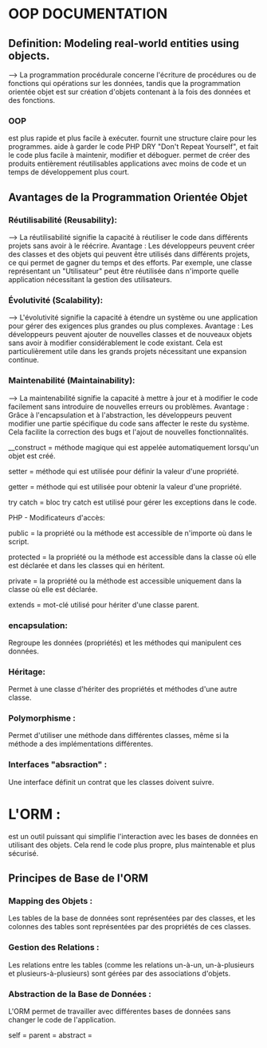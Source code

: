 # OOP DOCUMENTATION

## Definition: Modeling real-world entities using objects.

--> La programmation procédurale concerne l'écriture de procédures ou de fonctions qui opérations sur les données, tandis que la programmation orientée objet est sur création d'objets contenant à la fois des données et des fonctions.

### OOP 
est plus rapide et plus facile à exécuter.
 fournit une structure claire pour les programmes.
 aide à garder le code PHP DRY "Don't Repeat Yourself", et fait le code plus facile à maintenir, modifier et déboguer.
 permet de créer des produits entièrement réutilisables applications avec moins de code et un temps de développement plus court.


## Avantages de la Programmation Orientée Objet

### Réutilisabilité (Reusability):

--> La réutilisabilité signifie la capacité à réutiliser le code dans différents projets sans avoir à le réécrire.
Avantage : Les développeurs peuvent créer des classes et des objets qui peuvent être utilisés dans différents projets, ce qui permet de gagner du temps et des efforts. Par exemple, une classe représentant un "Utilisateur" peut être réutilisée dans n'importe quelle application nécessitant la gestion des utilisateurs.

### Évolutivité (Scalability):

--> L'évolutivité signifie la capacité à étendre un système ou une application pour gérer des exigences plus grandes ou plus complexes.
Avantage : Les développeurs peuvent ajouter de nouvelles classes et de nouveaux objets sans avoir à modifier considérablement le code existant. Cela est particulièrement utile dans les grands projets nécessitant une expansion continue.

### Maintenabilité (Maintainability):

--> La maintenabilité signifie la capacité à mettre à jour et à modifier le code facilement sans introduire de nouvelles erreurs ou problèmes.
Avantage : Grâce à l'encapsulation et à l'abstraction, les développeurs peuvent modifier une partie spécifique du code sans affecter le reste du système. Cela facilite la correction des bugs et l'ajout de nouvelles fonctionnalités.


__construct = méthode magique qui est appelée automatiquement lorsqu'un objet est créé.

setter = méthode qui est utilisée pour définir la valeur d'une propriété.

getter = méthode qui est utilisée pour obtenir la valeur d'une propriété.

try catch = bloc try catch est utilisé pour gérer les exceptions dans le code.

PHP - Modificateurs d'accès:

public = la propriété ou la méthode est accessible de n'importe où dans le script.

protected = la propriété ou la méthode est accessible dans la classe où elle est déclarée et dans les classes qui en héritent.

private = la propriété ou la méthode est accessible uniquement dans la classe où elle est déclarée.

extends = mot-clé utilisé pour hériter d'une classe parent.


<!-- Core OOP Concepts: -->

### encapsulation: 
Regroupe les données (propriétés) et les méthodes qui manipulent ces données.

### Héritage: 
Permet à une classe d'hériter des propriétés et méthodes d'une autre classe.

### Polymorphisme : 
Permet d'utiliser une méthode dans différentes classes, même si la méthode a des implémentations différentes.

###  Interfaces "absraction"  :
Une interface définit un contrat que les classes doivent suivre.

# L'ORM : 
est un outil puissant qui simplifie l'interaction avec les bases de données en utilisant des objets. Cela rend le code plus propre, plus maintenable et plus sécurisé.

## Principes de Base de l'ORM

### Mapping des Objets : 
Les tables de la base de données sont représentées par des classes, et les colonnes des tables sont représentées par des propriétés de ces classes.

### Gestion des Relations : 
Les relations entre les tables (comme les relations un-à-un, un-à-plusieurs et plusieurs-à-plusieurs) sont gérées par des associations d'objets.

### Abstraction de la Base de Données : 
L'ORM permet de travailler avec différentes bases de données sans changer le code de l'application.









self =
parent =
abstract =











